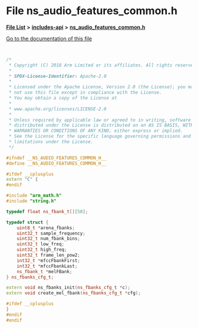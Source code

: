 

# File ns\_audio\_features\_common.h

[**File List**](files.md) **>** [**includes-api**](dir_b70d46c064802b213244316ef6218d52.md) **>** [**ns\_audio\_features\_common.h**](ns__audio__features__common_8h.md)

[Go to the documentation of this file](ns__audio__features__common_8h.md)

```C++


/*
 * Copyright (C) 2018 Arm Limited or its affiliates. All rights reserved.
 *
 * SPDX-License-Identifier: Apache-2.0
 *
 * Licensed under the Apache License, Version 2.0 (the License); you may
 * not use this file except in compliance with the License.
 * You may obtain a copy of the License at
 *
 * www.apache.org/licenses/LICENSE-2.0
 *
 * Unless required by applicable law or agreed to in writing, software
 * distributed under the License is distributed on an AS IS BASIS, WITHOUT
 * WARRANTIES OR CONDITIONS OF ANY KIND, either express or implied.
 * See the License for the specific language governing permissions and
 * limitations under the License.
 */

#ifndef __NS_AUDIO_FEATURES_COMMON_H__
#define __NS_AUDIO_FEATURES_COMMON_H__

#ifdef __cplusplus
extern "C" {
#endif

#include "arm_math.h"
#include "string.h"

typedef float ns_fbank_t[][50];

typedef struct {
    uint8_t *arena_fbanks;
    uint32_t sample_frequency;
    uint32_t num_fbank_bins;
    uint32_t low_freq;
    uint32_t high_freq;
    uint32_t frame_len_pow2;
    int32_t *mfccFbankFirst;
    int32_t *mfccFbankLast;
    ns_fbank_t *melFBank;
} ns_fbanks_cfg_t;

extern void ns_fbanks_init(ns_fbanks_cfg_t *c);
extern void create_mel_fbank(ns_fbanks_cfg_t *cfg);

#ifdef __cplusplus
}
#endif
#endif

```


